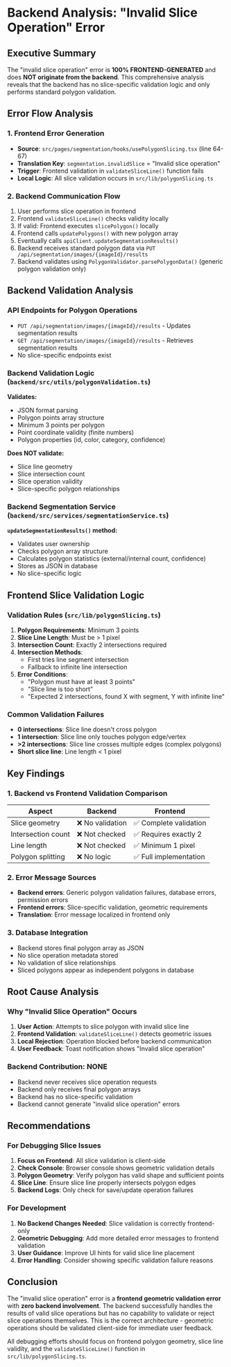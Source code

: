 # Backend Analysis: "Invalid Slice Operation" Error

## Executive Summary

The "invalid slice operation" error is **100% FRONTEND-GENERATED** and does **NOT originate from the backend**. This comprehensive analysis reveals that the backend has no slice-specific validation logic and only performs standard polygon validation.

## Error Flow Analysis

### 1. Frontend Error Generation
- **Source**: `src/pages/segmentation/hooks/usePolygonSlicing.tsx` (line 64-67)
- **Translation Key**: `segmentation.invalidSlice` = "Invalid slice operation"
- **Trigger**: Frontend validation in `validateSliceLine()` function fails
- **Local Logic**: All slice validation occurs in `src/lib/polygonSlicing.ts`

### 2. Backend Communication Flow
1. User performs slice operation in frontend
2. Frontend `validateSliceLine()` checks validity locally
3. If valid: Frontend executes `slicePolygon()` locally
4. Frontend calls `updatePolygons()` with new polygon array
5. Eventually calls `apiClient.updateSegmentationResults()` 
6. Backend receives standard polygon data via `PUT /api/segmentation/images/{imageId}/results`
7. Backend validates using `PolygonValidator.parsePolygonData()` (generic polygon validation only)

## Backend Validation Analysis

### API Endpoints for Polygon Operations
- `PUT /api/segmentation/images/{imageId}/results` - Updates segmentation results
- `GET /api/segmentation/images/{imageId}/results` - Retrieves segmentation results
- No slice-specific endpoints exist

### Backend Validation Logic (`backend/src/utils/polygonValidation.ts`)
**Validates:**
- JSON format parsing
- Polygon points array structure
- Minimum 3 points per polygon
- Point coordinate validity (finite numbers)
- Polygon properties (id, color, category, confidence)

**Does NOT validate:**
- Slice line geometry
- Slice intersection count
- Slice operation validity
- Slice-specific polygon relationships

### Backend Segmentation Service (`backend/src/services/segmentationService.ts`)
**`updateSegmentationResults()` method:**
- Validates user ownership
- Checks polygon array structure
- Calculates polygon statistics (external/internal count, confidence)
- Stores as JSON in database
- No slice-specific logic

## Frontend Slice Validation Logic

### Validation Rules (`src/lib/polygonSlicing.ts`)
1. **Polygon Requirements**: Minimum 3 points
2. **Slice Line Length**: Must be > 1 pixel
3. **Intersection Count**: Exactly 2 intersections required
4. **Intersection Methods**: 
   - First tries line segment intersection
   - Fallback to infinite line intersection
5. **Error Conditions**:
   - "Polygon must have at least 3 points"
   - "Slice line is too short" 
   - "Expected 2 intersections, found X with segment, Y with infinite line"

### Common Validation Failures
- **0 intersections**: Slice line doesn't cross polygon
- **1 intersection**: Slice line only touches polygon edge/vertex
- **>2 intersections**: Slice line crosses multiple edges (complex polygons)
- **Short slice line**: Line length < 1 pixel

## Key Findings

### 1. Backend vs Frontend Validation Comparison
| Aspect | Backend | Frontend |
|--------|---------|----------|
| Slice geometry | ❌ No validation | ✅ Complete validation |
| Intersection count | ❌ Not checked | ✅ Requires exactly 2 |
| Line length | ❌ Not checked | ✅ Minimum 1 pixel |
| Polygon splitting | ❌ No logic | ✅ Full implementation |

### 2. Error Message Sources
- **Backend errors**: Generic polygon validation failures, database errors, permission errors
- **Frontend errors**: Slice-specific validation, geometric requirements
- **Translation**: Error message localized in frontend only

### 3. Database Integration
- Backend stores final polygon array as JSON
- No slice operation metadata stored
- No validation of slice relationships
- Sliced polygons appear as independent polygons in database

## Root Cause Analysis

### Why "Invalid Slice Operation" Occurs
1. **User Action**: Attempts to slice polygon with invalid slice line
2. **Frontend Validation**: `validateSliceLine()` detects geometric issues
3. **Local Rejection**: Operation blocked before backend communication
4. **User Feedback**: Toast notification shows "Invalid slice operation"

### Backend Contribution: NONE
- Backend never receives slice operation requests
- Backend only receives final polygon arrays
- Backend has no slice-specific validation
- Backend cannot generate "invalid slice operation" errors

## Recommendations

### For Debugging Slice Issues
1. **Focus on Frontend**: All slice validation is client-side
2. **Check Console**: Browser console shows geometric validation details
3. **Polygon Geometry**: Verify polygon has valid shape and sufficient points
4. **Slice Line**: Ensure slice line properly intersects polygon edges
5. **Backend Logs**: Only check for save/update operation failures

### For Development
1. **No Backend Changes Needed**: Slice validation is correctly frontend-only
2. **Geometric Debugging**: Add more detailed error messages to frontend validation
3. **User Guidance**: Improve UI hints for valid slice line placement
4. **Error Handling**: Consider showing specific validation failure reasons

## Conclusion

The "invalid slice operation" error is a **frontend geometric validation error** with **zero backend involvement**. The backend successfully handles the results of valid slice operations but has no capability to validate or reject slice operations themselves. This is the correct architecture - geometric operations should be validated client-side for immediate user feedback.

All debugging efforts should focus on frontend polygon geometry, slice line validity, and the `validateSliceLine()` function in `src/lib/polygonSlicing.ts`.